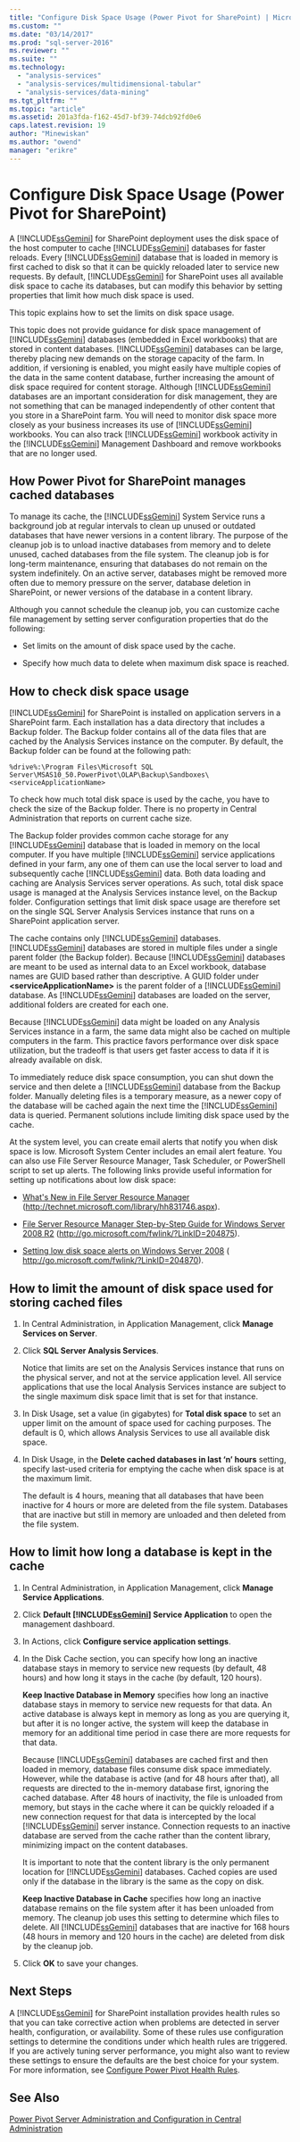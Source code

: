```yaml
---
title: "Configure Disk Space Usage (Power Pivot for SharePoint) | Microsoft Docs"
ms.custom: ""
ms.date: "03/14/2017"
ms.prod: "sql-server-2016"
ms.reviewer: ""
ms.suite: ""
ms.technology: 
  - "analysis-services"
  - "analysis-services/multidimensional-tabular"
  - "analysis-services/data-mining"
ms.tgt_pltfrm: ""
ms.topic: "article"
ms.assetid: 201a3fda-f162-45d7-bf39-74dcb92fd0e6
caps.latest.revision: 19
author: "Minewiskan"
ms.author: "owend"
manager: "erikre"
---
```

# Configure Disk Space Usage (Power Pivot for SharePoint)
  A [!INCLUDE[ssGemini](../../includes/ssgemini-md.md)] for SharePoint deployment uses the disk space of the host computer to cache [!INCLUDE[ssGemini](../../includes/ssgemini-md.md)] databases for faster reloads. Every [!INCLUDE[ssGemini](../../includes/ssgemini-md.md)] database that is loaded in memory is first cached to disk so that it can be quickly reloaded later to service new requests. By default, [!INCLUDE[ssGemini](../../includes/ssgemini-md.md)] for SharePoint uses all available disk space to cache its databases, but can modify this behavior by setting properties that limit how much disk space is used.  
  
 This topic explains how to set the limits on disk space usage.  
  
 This topic does not provide guidance for disk space management of [!INCLUDE[ssGemini](../../includes/ssgemini-md.md)] databases (embedded in Excel workbooks) that are stored in content databases. [!INCLUDE[ssGemini](../../includes/ssgemini-md.md)] databases can be large, thereby placing new demands on the storage capacity of the farm. In addition, if versioning is enabled, you might easily have multiple copies of the data in the same content database, further increasing the amount of disk space required for content storage. Although [!INCLUDE[ssGemini](../../includes/ssgemini-md.md)] databases are an important consideration for disk management, they are not something that can be managed independently of other content that you store in a SharePoint farm. You will need to monitor disk space more closely as your business increases its use of [!INCLUDE[ssGemini](../../includes/ssgemini-md.md)] workbooks. You can also track [!INCLUDE[ssGemini](../../includes/ssgemini-md.md)] workbook activity in the [!INCLUDE[ssGemini](../../includes/ssgemini-md.md)] Management Dashboard and remove workbooks that are no longer used.  
  
## How Power Pivot for SharePoint manages cached databases  
 To manage its cache, the [!INCLUDE[ssGemini](../../includes/ssgemini-md.md)] System Service runs a background job at regular intervals to clean up unused or outdated databases that have newer versions in a content library. The purpose of the cleanup job is to unload inactive databases from memory and to delete unused, cached databases from the file system. The cleanup job is for long-term maintenance, ensuring that databases do not remain on the system indefinitely. On an active server, databases might be removed more often due to memory pressure on the server, database deletion in SharePoint, or newer versions of the database in a content library.  
  
 Although you cannot schedule the cleanup job, you can customize cache file management by setting server configuration properties that do the following:  
  
-   Set limits on the amount of disk space used by the cache.  
  
-   Specify how much data to delete when maximum disk space is reached.  
  
## How to check disk space usage  
 [!INCLUDE[ssGemini](../../includes/ssgemini-md.md)] for SharePoint is installed on application servers in a SharePoint farm. Each installation has a data directory that includes a Backup folder. The Backup folder contains all of the data files that are cached by the Analysis Services instance on the computer. By default, the Backup folder can be found at the following path:  
  
 `%drive%:\Program Files\Microsoft SQL Server\MSAS10_50.PowerPivot\OLAP\Backup\Sandboxes\<serviceApplicationName>`  
  
 To check how much total disk space is used by the cache, you have to check the size of the Backup folder. There is no property in Central Administration that reports on current cache size.  
  
 The Backup folder provides common cache storage for any [!INCLUDE[ssGemini](../../includes/ssgemini-md.md)] database that is loaded in memory on the local computer. If you have multiple [!INCLUDE[ssGemini](../../includes/ssgemini-md.md)] service applications defined in your farm, any one of them can use the local server to load and subsequently cache [!INCLUDE[ssGemini](../../includes/ssgemini-md.md)] data. Both data loading and caching are Analysis Services server operations. As such, total disk space usage is managed at the Analysis Services instance level, on the Backup folder. Configuration settings that limit disk space usage are therefore set on the single SQL Server Analysis Services instance that runs on a SharePoint application server.  
  
 The cache contains only [!INCLUDE[ssGemini](../../includes/ssgemini-md.md)] databases. [!INCLUDE[ssGemini](../../includes/ssgemini-md.md)] databases are stored in multiple files under a single parent folder (the Backup folder). Because [!INCLUDE[ssGemini](../../includes/ssgemini-md.md)] databases are meant to be used as internal data to an Excel workbook, database names are GUID based rather than descriptive. A GUID folder under **\<serviceApplicationName>** is the parent folder of a [!INCLUDE[ssGemini](../../includes/ssgemini-md.md)] database. As [!INCLUDE[ssGemini](../../includes/ssgemini-md.md)] databases are loaded on the server, additional folders are created for each one.  
  
 Because [!INCLUDE[ssGemini](../../includes/ssgemini-md.md)] data might be loaded on any Analysis Services instance in a farm, the same data might also be cached on multiple computers in the farm. This practice favors performance over disk space utilization, but the tradeoff is that users get faster access to data if it is already available on disk.  
  
 To immediately reduce disk space consumption, you can shut down the service and then delete a [!INCLUDE[ssGemini](../../includes/ssgemini-md.md)] database from the Backup folder. Manually deleting files is a temporary measure, as a newer copy of the database will be cached again the next time the [!INCLUDE[ssGemini](../../includes/ssgemini-md.md)] data is queried. Permanent solutions include limiting disk space used by the cache.  
  
 At the system level, you can create email alerts that notify you when disk space is low. Microsoft System Center includes an email alert feature. You can also use File Server Resource Manager, Task Scheduler, or PowerShell script to set up alerts. The following links provide useful information for setting up notifications about low disk space:  
  
-   [What's New in File Server Resource Manager](http://technet.microsoft.com/library/hh831746.aspx) (http://technet.microsoft.com/library/hh831746.aspx).  
  
-   [File Server Resource Manager Step-by-Step Guide for Windows Server 2008 R2](http://go.microsoft.com/fwlink/?LinkID=204875) (http://go.microsoft.com/fwlink/?LinkID=204875).  
  
-   [Setting low disk space alerts on Windows Server 2008](http://go.microsoft.com/fwlink/?LinkID=204870) ( http://go.microsoft.com/fwlink/?LinkID=204870).  
  
## How to limit the amount of disk space used for storing cached files  
  
1.  In Central Administration, in Application Management, click **Manage Services on Server**.  
  
2.  Click **SQL Server Analysis Services**.  
  
     Notice that limits are set on the Analysis Services instance that runs on the physical server, and not at the service application level. All service applications that use the local Analysis Services instance are subject to the single maximum disk space limit that is set for that instance.  
  
3.  In Disk Usage, set a value (in gigabytes) for **Total disk space** to set an upper limit on the amount of space used for caching purposes. The default is 0, which allows Analysis Services to use all available disk space.  
  
4.  In Disk Usage, in the **Delete cached databases in last ‘n’ hours** setting, specify last-used criteria for emptying the cache when disk space is at the maximum limit.  
  
     The default is 4 hours, meaning that all databases that have been inactive for 4 hours or more are deleted from the file system. Databases that are inactive but still in memory are unloaded and then deleted from the file system.  
  
## How to limit how long a database is kept in the cache  
  
1.  In Central Administration, in Application Management, click **Manage Service Applications**.  
  
2.  Click **Default [!INCLUDE[ssGemini](../../includes/ssgemini-md.md)] Service Application** to open the management dashboard.  
  
3.  In Actions, click **Configure service application settings**.  
  
4.  In the Disk Cache section, you can specify how long an inactive database stays in memory to service new requests (by default, 48 hours) and how long it stays in the cache (by default, 120 hours).  
  
     **Keep Inactive Database in Memory** specifies how long an inactive database stays in memory to service new requests for that data. An active database is always kept in memory as long as you are querying it, but after it is no longer active, the system will keep the database in memory for an additional time period in case there are more requests for that data.  
  
     Because [!INCLUDE[ssGemini](../../includes/ssgemini-md.md)] databases are cached first and then loaded in memory, database files consume disk space immediately. However, while the database is active (and for 48 hours after that), all requests are directed to the in-memory database first, ignoring the cached database. After 48 hours of inactivity, the file is unloaded from memory, but stays in the cache where it can be quickly reloaded if a new connection request for that data is intercepted by the local [!INCLUDE[ssGemini](../../includes/ssgemini-md.md)] server instance. Connection requests to an inactive database are served from the cache rather than the content library, minimizing impact on the content databases.  
  
     It is important to note that the content library is the only permanent location for [!INCLUDE[ssGemini](../../includes/ssgemini-md.md)] databases. Cached copies are used only if the database in the library is the same as the copy on disk.  
  
     **Keep Inactive Database in Cache** specifies how long an inactive database remains on the file system after it has been unloaded from memory. The cleanup job uses this setting to determine which files to delete. All [!INCLUDE[ssGemini](../../includes/ssgemini-md.md)] databases that are inactive for 168 hours (48 hours in memory and 120 hours in the cache) are deleted from disk by the cleanup job.  
  
5.  Click **OK** to save your changes.  
  
## Next Steps  
 A [!INCLUDE[ssGemini](../../includes/ssgemini-md.md)] for SharePoint installation provides health rules so that you can take corrective action when problems are detected in server health, configuration, or availability. Some of these rules use configuration settings to determine the conditions under which health rules are triggered. If you are actively tuning server performance, you might also want to review these settings to ensure the defaults are the best choice for your system. For more information, see [Configure Power Pivot Health Rules](../../analysis-services/power-pivot-sharepoint/configure-power-pivot-health-rules.md).  
  
## See Also  
 [Power Pivot Server Administration and Configuration in Central Administration](../../analysis-services/power-pivot-sharepoint/power-pivot-server-administration-and-configuration-in-central-administration.md)  
  
  
